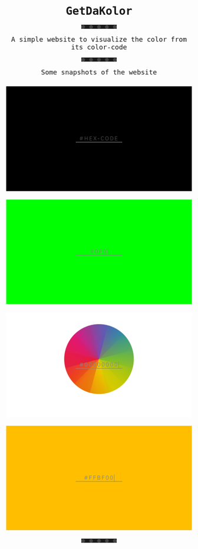 <h1 style="text-align:center;font-family:monospace;font-size:30px;font-weight:bold;">GetDaKolor</h1>
<hr style="width:10vw;margin:10px auto;border-bottom:dotted #444 10px">
<p style="text-align:center;font-family:monospace;font-size:18px;">A simple website to visualize the color from its color-code</p>
<hr style="width:10vw;margin:10px auto;border-bottom:dotted #444 10px">
<p style="text-align:center;font-family:monospace;font-size:18px;">Some snapshots of the website</p>
<img src="Assets/1.png" style="margin:10px auto;"><br>
<img src="Assets/2.png" style="margin:10px auto"><br>
<img src="Assets/3.png" style="margin:10px auto"><br>
<img src="Assets/4.png" style="margin:10px auto"><br>
<hr style="width:10vw;margin:10px auto;border-bottom:dotted #444 10px">
